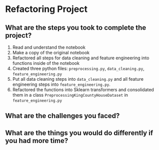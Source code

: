 # Refactoring Project

## What are the steps you took to complete the project?

1. Read and understand the notebook
2. Make a copy of the original notebook
3. Refactored all steps for data cleaning and feature engineering into functions inside of the notebook
4. Created three python files: `preprocessing.py`, `data_cleaning.py`, `feature_engineering.py`
5. Put all data cleaning steps into `data_cleaning.py` and all feature engineering steps into `feature_engineering.py`.
6. Refactored the functions into Sklearn transformers and consolidated them in a class `PreprocessingKingCountyHouseDataset` in `feature_engineering.py`

## What are the challenges you faced?



## What are the things you would do differently if you had more time?